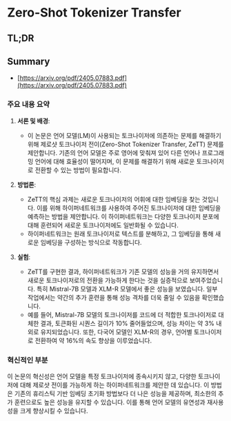 # Zero-Shot Tokenizer Transfer
## TL;DR
## Summary
- [https://arxiv.org/pdf/2405.07883.pdf](https://arxiv.org/pdf/2405.07883.pdf)

### 주요 내용 요약

1. **서론 및 배경**:
   - 이 논문은 언어 모델(LM)이 사용되는 토크나이저에 의존하는 문제를 해결하기 위해 제로샷 토크나이저 전이(Zero-Shot Tokenizer Transfer, ZeTT) 문제를 제안합니다. 기존의 언어 모델은 주로 영어에 맞춰져 있어 다른 언어나 프로그래밍 언어에 대해 효율성이 떨어지며, 이 문제를 해결하기 위해 새로운 토크나이저로 전환할 수 있는 방법이 필요합니다.

2. **방법론**:
   - ZeTT의 핵심 과제는 새로운 토크나이저의 어휘에 대한 임베딩을 찾는 것입니다. 이를 위해 하이퍼네트워크를 사용하여 주어진 토크나이저에 대한 임베딩을 예측하는 방법을 제안합니다. 이 하이퍼네트워크는 다양한 토크나이저 분포에 대해 훈련되어 새로운 토크나이저에도 일반화될 수 있습니다.
   - 하이퍼네트워크는 원래 토크나이저로 텍스트를 분해하고, 그 임베딩을 통해 새로운 임베딩을 구성하는 방식으로 작동합니다.

3. **실험**:
   - ZeTT를 구현한 결과, 하이퍼네트워크가 기존 모델의 성능을 거의 유지하면서 새로운 토크나이저로의 전환을 가능하게 한다는 것을 실증적으로 보여주었습니다. 특히 Mistral-7B 모델과 XLM-R 모델에서 좋은 성능을 보였습니다. 일부 작업에서는 약간의 추가 훈련을 통해 성능 격차를 더욱 줄일 수 있음을 확인했습니다.
   - 예를 들어, Mistral-7B 모델의 토크나이저를 코드에 더 적합한 토크나이저로 대체한 결과, 토큰화된 시퀀스 길이가 10% 줄어들었으며, 성능 차이는 약 3% 내외로 유지되었습니다. 또한, 다국어 모델인 XLM-R의 경우, 언어별 토크나이저로 전환하여 약 16%의 속도 향상을 이루었습니다.

### 혁신적인 부분
이 논문의 혁신성은 언어 모델을 특정 토크나이저에 종속시키지 않고, 다양한 토크나이저에 대해 제로샷 전이를 가능하게 하는 하이퍼네트워크를 제안한 데 있습니다. 이 방법은 기존의 휴리스틱 기반 임베딩 초기화 방법보다 더 나은 성능을 제공하며, 최소한의 추가 훈련으로도 높은 성능을 유지할 수 있습니다. 이를 통해 언어 모델의 유연성과 재사용성을 크게 향상시킬 수 있습니다.